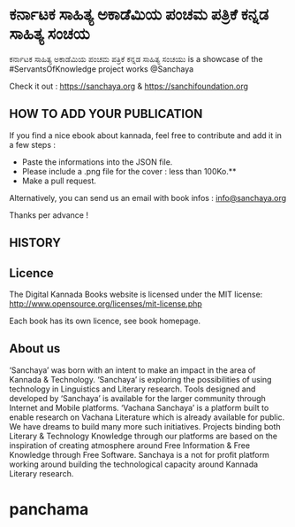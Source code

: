 # ಕರ್ನಾಟಕ ಸಾಹಿತ್ಯ ಅಕಾಡೆಮಿಯ ಪಂಚಮ ಪತ್ರಿಕೆ ಕನ್ನಡ ಸಾಹಿತ್ಯ ಸಂಚಯ

ಕರ್ನಾಟಕ ಸಾಹಿತ್ಯ ಅಕಾಡೆಮಿಯ ಪಂಚಮ ಪತ್ರಿಕೆ ಕನ್ನಡ ಸಾಹಿತ್ಯ ಸಂಚಯು is a showcase of the #ServantsOfKnowledge project works @Sanchaya

Check it out : https://sanchaya.org & https://sanchifoundation.org

## HOW TO ADD YOUR PUBLICATION

If you find a nice ebook about kannada, feel free to contribute and add it in a few steps :

- Paste the informations into the JSON file.
- Please include a .png file for the cover : less than 100Ko.**
- Make a pull request.

Alternatively, you can send us an email with book infos : info@sanchaya.org

Thanks per advance !

## HISTORY


## Licence

The Digital Kannada Books website is licensed under the MIT license: http://www.opensource.org/licenses/mit-license.php

Each book has its own licence, see book homepage.

## About us
‘Sanchaya’ was born with an intent to make an impact in the area of Kannada & Technology. ‘Sanchaya’ is exploring the possibilities of using technology in Linguistics and Literary research. Tools designed and developed by ‘Sanchaya’ is available for the larger community through Internet and Mobile platforms. ‘Vachana Sanchaya’ is a platform built to enable research on Vachana Literature which is already available for public. We have dreams to build many more such initiatives. Projects binding both Literary & Technology Knowledge through our platforms are based on the inspiration of creating atmosphere around Free Information & Free Knowledge through Free Software. Sanchaya is a not for profit platform working around building the technological capacity around Kannada Literary research.
# panchama
